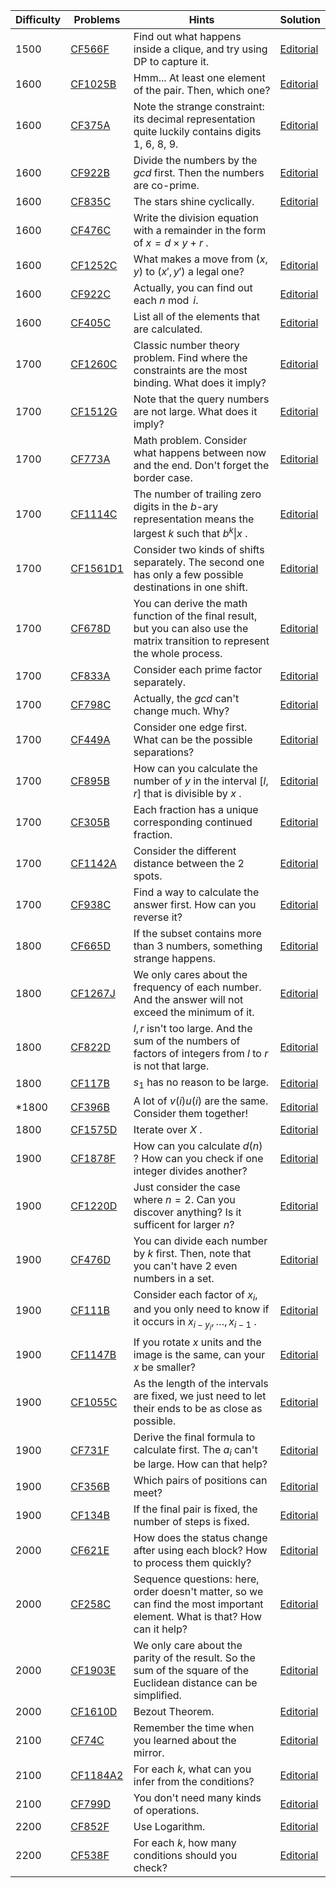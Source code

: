 | Difficulty | Problems | Hints | Solution |
| -------- | -------- | -------- | -------- |
| 1500 | [CF566F](https://codeforces.com/problemset/problem/566/F) | Find out what happens inside a clique, and try using DP to capture it. | [Editorial](https://github.com/Yawn-Sean/Daily_CF_Problems/blob/main/daily_problems/2024/03/0322/solution/cf566f.md) |
| 1600 | [CF1025B](https://codeforces.com/problemset/problem/1025/B) | Hmm... At least one element of the pair. Then, which one? | [Editorial](https://github.com/Yawn-Sean/Daily_CF_Problems/blob/main/daily_problems/2024/03/0309/solution/cf1025b.md) |
| 1600 | [CF375A](https://codeforces.com/problemset/problem/375/A) | Note the strange constraint: its decimal representation quite luckily contains digits 1, 6, 8, 9. | [Editorial](https://github.com/Yawn-Sean/Daily_CF_Problems/blob/main/daily_problems/2024/03/0320/solution/cf375a.md) |
| 1600 | [CF922B](https://codeforces.com/problemset/problem/992/B) | Divide the numbers by the $gcd$ first. Then the numbers are co-prime. | [Editorial](https://github.com/Yawn-Sean/Daily_CF_Problems/blob/main/daily_problems/2024/07/0712/solution/cf992b.md) |
| 1600 | [CF835C](https://codeforces.com/problemset/problem/835/C) | The stars shine cyclically. | [Editorial](https://github.com/Yawn-Sean/Daily_CF_Problems/blob/main/daily_problems/2024/08/0803/solution/cf835c.md) |
| 1600 | [CF476C](https://codeforces.com/problemset/problem/476/C) | Write the division equation with a remainder in the form of $x=d\times y+r$ . |
| 1600 | [CF1252C](https://codeforces.com/problemset/problem/1252/C) | What makes a move from $(x,y)$ to $(x',y')$ a legal one? | [Editorial](https://github.com/Yawn-Sean/Daily_CF_Problems/blob/main/daily_problems/2024/08/0816/solution/cf1252c.md) |
| 1600 | [CF922C](https://codeforces.com/problemset/problem/922/C) | Actually, you can find out each $n\bmod i$. | [Editorial](https://github.com/Yawn-Sean/Daily_CF_Problems/blob/main/daily_problems/2024/10/1004/solution/cf922c.md) |
| 1600 | [CF405C](https://codeforces.com/problemset/problem/405/C) | List all of the elements that are calculated. | [Editorial](https://github.com/Yawn-Sean/Daily_CF_Problems/blob/main/daily_problems/2024/10/1019/solution/cf405c.md) |
| 1700 | [CF1260C](https://codeforces.com/problemset/problem/1260/C) | Classic number theory problem. Find where the constraints are the most binding. What does it imply? | [Editorial](https://github.com/Yawn-Sean/Daily_CF_Problems/blob/main/daily_problems/2024/02/0228/solution/cf1260c.md) |
| 1700 | [CF1512G](https://codeforces.com/problemset/problem/1512/G) | Note that the query numbers are not large. What does it imply? | [Editorial](https://github.com/Yawn-Sean/Daily_CF_Problems/blob/main/daily_problems/2024/02/0229/solution/cf1512g.md) |
| 1700 | [CF773A](https://codeforces.com/problemset/problem/773/A) | Math problem. Consider what happens between now and the end. Don't forget the border case. | [Editorial](https://github.com/Yawn-Sean/Daily_CF_Problems/blob/main/daily_problems/2024/03/0319/solution/cf773a.md) |
| 1700 | [CF1114C](https://codeforces.com/problemset/problem/1114/C) | The number of trailing zero digits in the $b$-ary representation means the largest $k$ such that $b^k\|x$ . | [Editorial](https://github.com/Yawn-Sean/Daily_CF_Problems/blob/main/daily_problems/2024/04/0425/solution/cf1114c.md) |
| 1700 | [CF1561D1](https://codeforces.com/problemset/problem/1561/D1) | Consider two kinds of shifts separately. The second one has only a few possible destinations in one shift. | [Editorial](https://github.com/Yawn-Sean/Daily_CF_Problems/blob/main/daily_problems/2024/06/0606/solution/cf1561d1.md) |
| 1700 | [CF678D](https://codeforces.com/problemset/problem/678/D) | You can derive the math function of the final result, but you can also use the matrix transition to represent the whole process. | [Editorial](https://github.com/Yawn-Sean/Daily_CF_Problems/blob/main/daily_problems/2024/06/0620/solution/cf678d.md) |
| 1700 | [CF833A](https://codeforces.com/problemset/problem/833/A) | Consider each prime factor separately. | [Editorial](https://github.com/Yawn-Sean/Daily_CF_Problems/blob/main/daily_problems/2024/06/0626/solution/cf833a.md) |
| 1700 | [CF798C](https://codeforces.com/problemset/problem/798/C) | Actually, the $gcd$ can't change much. Why? | [Editorial](https://github.com/Yawn-Sean/Daily_CF_Problems/blob/main/daily_problems/2024/07/0724/solution/cf798c.md) |
| 1700 | [CF449A](https://codeforces.com/problemset/problem/449/A) | Consider one edge first. What can be the possible separations? | [Editorial](https://github.com/Yawn-Sean/Daily_CF_Problems/blob/main/daily_problems/2024/09/0904/solution/cf449a.md) |
| 1700 | [CF895B](https://codeforces.com/problemset/problem/895/B) | How can you calculate the number of $y$ in the interval $[l,r]$ that is divisible by $x$ . | [Editorial](https://github.com/Yawn-Sean/Daily_CF_Problems/blob/main/daily_problems/2024/09/0926/solution/cf895b.md) |
| 1700 | [CF305B](https://codeforces.com/problemset/problem/305/B) | Each fraction has a unique corresponding continued fraction. | [Editorial](https://github.com/Yawn-Sean/Daily_CF_Problems/blob/main/daily_problems/2024/10/1024/solution/cf305b.md) |
| 1700 | [CF1142A](https://codeforces.com/problemset/problem/1142/A) | Consider the different distance between the $2$ spots. | [Editorial](https://github.com/Yawn-Sean/Daily_CF_Problems/blob/main/daily_problems/2024/12/1212/solution/cf1142a.md) |
| 1700 | [CF938C](https://codeforces.com/problemset/problem/938/C) | Find a way to calculate the answer first. How can you reverse it? | [Editorial](https://github.com/Yawn-Sean/Daily_CF_Problems/blob/main/daily_problems/2024/12/1225/solution/cf938c.md) |
| 1800 | [CF665D](https://codeforces.com/problemset/problem/665/D) | If the subset contains more than 3 numbers, something strange happens. | [Editorial](https://github.com/Yawn-Sean/Daily_CF_Problems/blob/main/daily_problems/2024/03/0316/solution/cf665d.md) |
| 1800 | [CF1267J](https://codeforces.com/problemset/problem/1267/J) | We only cares about the frequency of each number. And the answer will not exceed the minimum of it. | [Editorial](https://github.com/Yawn-Sean/Daily_CF_Problems/blob/main/daily_problems/2024/04/0429/solution/cf1267j.md) |
| 1800 | [CF822D](https://codeforces.com/problemset/problem/822/D) | $l, r$ isn't too large. And the sum of the numbers of factors of integers from $l$ to $r$ is not that large. | [Editorial](https://github.com/Yawn-Sean/Daily_CF_Problems/blob/main/daily_problems/2024/08/0813/solution/cf822d.md) |
| 1800 | [CF117B](https://codeforces.com/problemset/problem/117/B) | $s_1$ has no reason to be large. | [Editorial](https://github.com/Yawn-Sean/Daily_CF_Problems/blob/main/daily_problems/2024/09/0902/solution/cf117b.md) |
| *1800 | [CF396B](https://codeforces.com/problemset/problem/396/B) | A lot of $v(i)u(i)$ are the same. Consider them together! | [Editorial](https://github.com/Yawn-Sean/Daily_CF_Problems/blob/main/daily_problems/2024/12/1202/solution/cf396b.md) |
| 1800 | [CF1575D](https://codeforces.com/problemset/problem/1575/D) | Iterate over $X$ . | [Editorial](https://github.com/Yawn-Sean/Daily_CF_Problems/blob/main/daily_problems/2024/12/1231/solution/cf1575d.md) |
| 1900 | [CF1878F](https://codeforces.com/problemset/problem/1878/F) | How can you calculate $d(n)$ ? How can you check if one integer divides another? | [Editorial](https://github.com/Yawn-Sean/Daily_CF_Problems/blob/main/daily_problems/2024/03/0319/solution/cf1878f.md) |
| 1900 | [CF1220D](https://codeforces.com/problemset/problem/1220/D) | Just consider the case where $n=2$. Can you discover anything? Is it sufficent for larger $n$? | [Editorial](https://github.com/Yawn-Sean/Daily_CF_Problems/blob/main/daily_problems/2024/04/0401/solution/cf1220d.md) |
| 1900 | [CF476D](https://codeforces.com/problemset/problem/476/D) | You can divide each number by $k$ first. Then, note that you can't have $2$ even numbers in a set. | [Editorial](https://github.com/Yawn-Sean/Daily_CF_Problems/blob/main/daily_problems/2024/07/0701/solution/cf476d.md) |
| 1900 | [CF111B](https://codeforces.com/problemset/problem/111/B) | Consider each factor of $x_i$, and you only need to know if it occurs in $x_{i-y_i},\dots,x_{i-1}$ . | [Editorial](https://github.com/Yawn-Sean/Daily_CF_Problems/blob/main/daily_problems/2024/07/0709/solution/cf111b.md) |
| 1900 | [CF1147B](https://codeforces.com/problemset/problem/1147/B) | If you rotate $x$ units and the image is the same, can your $x$ be smaller? | [Editorial](https://github.com/Yawn-Sean/Daily_CF_Problems/blob/main/daily_problems/2024/08/0826/solution/cf1147b.md) |
| 1900 | [CF1055C](https://codeforces.com/problemset/problem/1055/C) | As the length of the intervals are fixed, we just need to let their ends to be as close as possible. | [Editorial](https://github.com/Yawn-Sean/Daily_CF_Problems/blob/main/daily_problems/2024/09/0902/solution/cf1055c.md) |
| 1900 | [CF731F](https://codeforces.com/problemset/problem/731/F) | Derive the final formula to calculate first. The $a_i$ can't be large. How can that help? | [Editorial](https://github.com/Yawn-Sean/Daily_CF_Problems/blob/main/daily_problems/2024/09/0924/solution/cf731f.md) |
| 1900 | [CF356B](https://codeforces.com/problemset/problem/356/B) | Which pairs of positions can meet? | [Editorial](https://github.com/Yawn-Sean/Daily_CF_Problems/blob/main/daily_problems/2024/12/1209/solution/cf356b.md) |
| 1900 | [CF134B](https://codeforces.com/problemset/problem/134/B) | If the final pair is fixed, the number of steps is fixed. | [Editorial](https://github.com/Yawn-Sean/Daily_CF_Problems/blob/main/daily_problems/2024/12/1223/solution/cf134b.md) |
| 2000 | [CF621E](https://codeforces.com/problemset/problem/621/E) | How does the status change after using each block? How to process them quickly? | [Editorial](https://github.com/Yawn-Sean/Daily_CF_Problems/blob/main/daily_problems/2024/03/0306/solution/cf621e.md) |
| 2000 | [CF258C](https://codeforces.com/problemset/problem/258/C) | Sequence questions: here, order doesn't matter, so we can find the most important element. What is that? How can it help? | [Editorial](https://github.com/Yawn-Sean/Daily_CF_Problems/blob/main/daily_problems/2024/02/0229/solution/cf258c.md) |
| 2000 | [CF1903E](https://codeforces.com/problemset/problem/1903/E) | We only care about the parity of the result. So the sum of the square of the Euclidean distance can be simplified. | [Editorial](https://github.com/Yawn-Sean/Daily_CF_Problems/blob/main/daily_problems/2024/04/0411/solution/cf1903e.md) |
| 2000 | [CF1610D](https://codeforces.com/problemset/problem/1610/D) | Bezout Theorem. | [Editorial](https://github.com/Yawn-Sean/Daily_CF_Problems/blob/main/daily_problems/2024/12/1226/solution/cf1610d.md) |
| 2100 | [CF74C](https://codeforces.com/problemset/problem/74/C) | Remember the time when you learned about the mirror. | [Editorial](https://github.com/Yawn-Sean/Daily_CF_Problems/blob/main/daily_problems/2024/06/0628/solution/cf74c.md) |
| 2100 | [CF1184A2](https://codeforces.com/problemset/problem/1184/A2) | For each $k$, what can you infer from the conditions? | [Editorial](https://github.com/Yawn-Sean/Daily_CF_Problems/blob/main/daily_problems/2024/08/0823/solution/cf1184a2.md) |
| 2100 | [CF799D](https://codeforces.com/problemset/problem/799/D) | You don't need many kinds of operations. | [Editorial](https://github.com/Yawn-Sean/Daily_CF_Problems/blob/main/daily_problems/2024/10/1011/solution/cf799d.md) |
| 2200 | [CF852F](https://codeforces.com/problemset/problem/852/F) | Use Logarithm. | [Editorial](https://github.com/Yawn-Sean/Daily_CF_Problems/blob/main/daily_problems/2024/05/0511/solution/cf852f.md) |
| 2200 | [CF538F](https://codeforces.com/problemset/problem/538/F) | For each $k$, how many conditions should you check? | [Editorial](https://github.com/Yawn-Sean/Daily_CF_Problems/blob/main/daily_problems/2024/08/0803/solution/cf538f.md) |